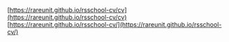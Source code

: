 [https://rareunit.github.io/rsschool-cv/cv](https://rareunit.github.io/rsschool-cv/cv)
[https://rareunit.github.io/rsschool-cv/](https://rareunit.github.io/rsschool-cv/)
